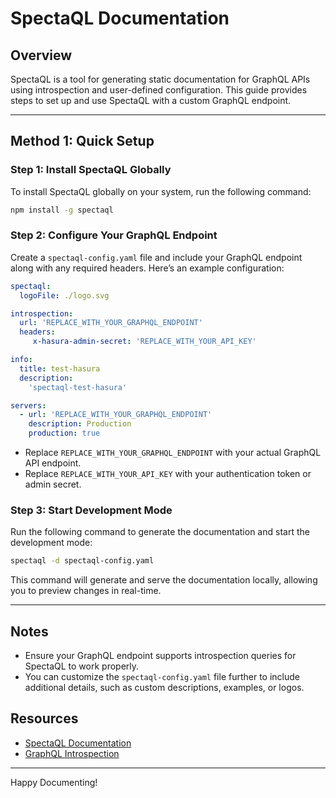 
# SpectaQL Documentation

## Overview

SpectaQL is a tool for generating static documentation for GraphQL APIs using introspection and user-defined configuration. This guide provides steps to set up and use SpectaQL with a custom GraphQL endpoint.

---

## Method 1: Quick Setup

### Step 1: Install SpectaQL Globally
To install SpectaQL globally on your system, run the following command:

```bash
npm install -g spectaql
```

### Step 2: Configure Your GraphQL Endpoint
Create a `spectaql-config.yaml` file and include your GraphQL endpoint along with any required headers. Here’s an example configuration:

```yaml
spectaql:
  logoFile: ./logo.svg

introspection:
  url: 'REPLACE_WITH_YOUR_GRAPHQL_ENDPOINT'
  headers:
     x-hasura-admin-secret: 'REPLACE_WITH_YOUR_API_KEY'

info:
  title: test-hasura
  description:
    'spectaql-test-hasura'

servers:
  - url: 'REPLACE_WITH_YOUR_GRAPHQL_ENDPOINT'
    description: Production
    production: true
```

- Replace `REPLACE_WITH_YOUR_GRAPHQL_ENDPOINT` with your actual GraphQL API endpoint.
- Replace `REPLACE_WITH_YOUR_API_KEY` with your authentication token or admin secret.

### Step 3: Start Development Mode
Run the following command to generate the documentation and start the development mode:

```bash
spectaql -d spectaql-config.yaml
```

This command will generate and serve the documentation locally, allowing you to preview changes in real-time.

---

## Notes
- Ensure your GraphQL endpoint supports introspection queries for SpectaQL to work properly.
- You can customize the `spectaql-config.yaml` file further to include additional details, such as custom descriptions, examples, or logos.

## Resources
- [SpectaQL Documentation](https://github.com/anvilco/spectaql)
- [GraphQL Introspection](https://graphql.org/learn/introspection/)

---

Happy Documenting!
